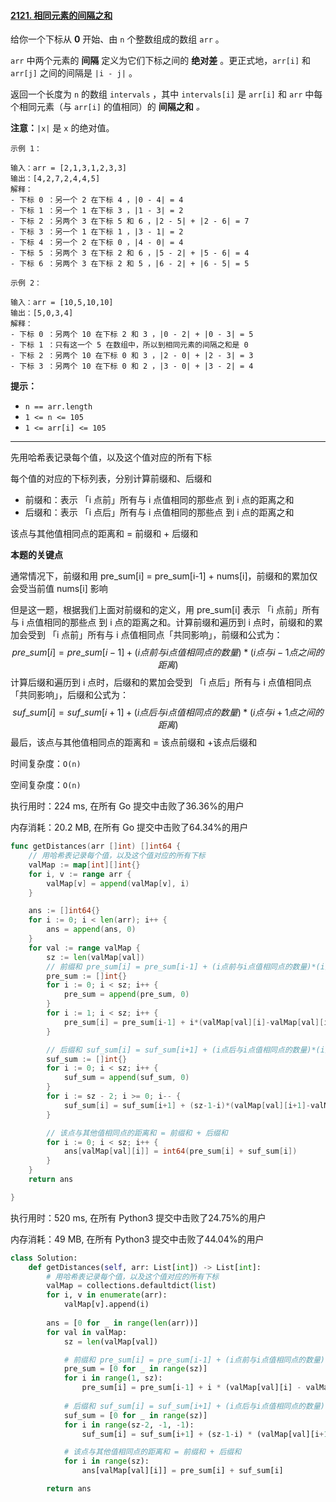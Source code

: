 #### [2121. 相同元素的间隔之和](https://leetcode-cn.com/problems/intervals-between-identical-elements/)

给你一个下标从 **0** 开始、由 `n` 个整数组成的数组 `arr` 。

`arr` 中两个元素的 **间隔** 定义为它们下标之间的 **绝对差** 。更正式地，`arr[i]` 和 `arr[j]` 之间的间隔是 `|i - j|` 。

返回一个长度为 `n` 的数组 `intervals` ，其中 `intervals[i]` 是 `arr[i]` 和 `arr` 中每个相同元素（与 `arr[i]` 的值相同）的 **间隔之和** *。*

**注意：**`|x|` 是 `x` 的绝对值。

```
示例 1：

输入：arr = [2,1,3,1,2,3,3]
输出：[4,2,7,2,4,4,5]
解释：
- 下标 0 ：另一个 2 在下标 4 ，|0 - 4| = 4
- 下标 1 ：另一个 1 在下标 3 ，|1 - 3| = 2
- 下标 2 ：另两个 3 在下标 5 和 6 ，|2 - 5| + |2 - 6| = 7
- 下标 3 ：另一个 1 在下标 1 ，|3 - 1| = 2
- 下标 4 ：另一个 2 在下标 0 ，|4 - 0| = 4
- 下标 5 ：另两个 3 在下标 2 和 6 ，|5 - 2| + |5 - 6| = 4
- 下标 6 ：另两个 3 在下标 2 和 5 ，|6 - 2| + |6 - 5| = 5

示例 2：

输入：arr = [10,5,10,10]
输出：[5,0,3,4]
解释：
- 下标 0 ：另两个 10 在下标 2 和 3 ，|0 - 2| + |0 - 3| = 5
- 下标 1 ：只有这一个 5 在数组中，所以到相同元素的间隔之和是 0
- 下标 2 ：另两个 10 在下标 0 和 3 ，|2 - 0| + |2 - 3| = 3
- 下标 3 ：另两个 10 在下标 0 和 2 ，|3 - 0| + |3 - 2| = 4
```

**提示：**

- `n == arr.length`
- `1 <= n <= 105`
- `1 <= arr[i] <= 105`

---

先用哈希表记录每个值，以及这个值对应的所有下标

每个值的对应的下标列表，分别计算前缀和、后缀和

- 前缀和：表示 「i 点前」所有与 i 点值相同的那些点 到 i 点的距离之和
- 后缀和：表示 「i 点后」所有与 i 点值相同的那些点 到 i 点的距离之和

该点与其他值相同点的距离和 = 前缀和 + 后缀和

**本题的关键点**

通常情况下，前缀和用 pre_sum[i] = pre_sum[i-1] + nums[i]，前缀和的累加仅会受当前值 nums[i] 影响

但是这一题，根据我们上面对前缀和的定义，用 pre_sum[i] 表示 「i 点前」所有与 i 点值相同的那些点 到 i 点的距离之和。计算前缀和遍历到 i 点时，前缀和的累加会受到 「i 点前」所有与 i 点值相同点「共同影响」，前缀和公式为：
$$
pre\_sum[i] = pre\_sum[i-1] + (i点前与i点值相同点的数量)*(i点与i-1点之间的距离)
$$
计算后缀和遍历到 i 点时，后缀和的累加会受到 「i 点后」所有与 i 点值相同点「共同影响」，后缀和公式为：
$$
suf\_sum[i] = suf\_sum[i+1] + (i点后与i点值相同点的数量)*(i点与i+1点之间的距离)
$$
最后，该点与其他值相同点的距离和 = 该点前缀和 +该点后缀和



时间复杂度：`O(n)`

空间复杂度：`O(n)`

执行用时：224 ms, 在所有 Go 提交中击败了36.36%的用户

内存消耗：20.2 MB, 在所有 Go 提交中击败了64.34%的用户

```go
func getDistances(arr []int) []int64 {
    // 用哈希表记录每个值，以及这个值对应的所有下标
    valMap := map[int][]int{}
    for i, v := range arr {
        valMap[v] = append(valMap[v], i)
    }

    ans := []int64{}
    for i := 0; i < len(arr); i++ {
        ans = append(ans, 0)
    }
    for val := range valMap {
        sz := len(valMap[val])
        // 前缀和 pre_sum[i] = pre_sum[i-1] + (i点前与i点值相同点的数量)*(i点与i-1点之间的距离)
        pre_sum := []int{}
        for i := 0; i < sz; i++ {
            pre_sum = append(pre_sum, 0)
        }
        for i := 1; i < sz; i++ {
            pre_sum[i] = pre_sum[i-1] + i*(valMap[val][i]-valMap[val][i-1])
        }

        // 后缀和 suf_sum[i] = suf_sum[i+1] + (i点后与i点值相同点的数量)*(i点与i+1点之间的距离)
        suf_sum := []int{}
        for i := 0; i < sz; i++ {
            suf_sum = append(suf_sum, 0)
        }
        for i := sz - 2; i >= 0; i-- {
            suf_sum[i] = suf_sum[i+1] + (sz-1-i)*(valMap[val][i+1]-valMap[val][i])
        }

        // 该点与其他值相同点的距离和 = 前缀和 + 后缀和
        for i := 0; i < sz; i++ {
            ans[valMap[val][i]] = int64(pre_sum[i] + suf_sum[i])
        }
    }
    return ans

}
```

执行用时：520 ms, 在所有 Python3 提交中击败了24.75%的用户

内存消耗：49 MB, 在所有 Python3 提交中击败了44.04%的用户

```python
class Solution:
    def getDistances(self, arr: List[int]) -> List[int]:
        # 用哈希表记录每个值，以及这个值对应的所有下标
        valMap = collections.defaultdict(list)
        for i, v in enumerate(arr):
            valMap[v].append(i)
        
        ans = [0 for _ in range(len(arr))]
        for val in valMap:
            sz = len(valMap[val])

            # 前缀和 pre_sum[i] = pre_sum[i-1] + (i点前与i点值相同点的数量)*(i点与i-1点之间的距离) 
            pre_sum = [0 for _ in range(sz)]
            for i in range(1, sz):
                pre_sum[i] = pre_sum[i-1] + i * (valMap[val][i] - valMap[val][i-1])
            
            # 后缀和 suf_sum[i] = suf_sum[i+1] + (i点后与i点值相同点的数量)*(i点与i+1点之间的距离) 
            suf_sum = [0 for _ in range(sz)]
            for i in range(sz-2, -1, -1):
                suf_sum[i] = suf_sum[i+1] + (sz-1-i) * (valMap[val][i+1] - valMap[val][i])

            # 该点与其他值相同点的距离和 = 前缀和 + 后缀和
            for i in range(sz):
                ans[valMap[val][i]] = pre_sum[i] + suf_sum[i]

        return ans   
```

